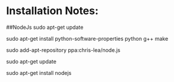 Installation Notes:
===================

##NodeJs
sudo apt-get update

sudo apt-get install python-software-properties python g++ make

sudo add-apt-repository ppa:chris-lea/node.js

sudo apt-get update

sudo apt-get install nodejs
